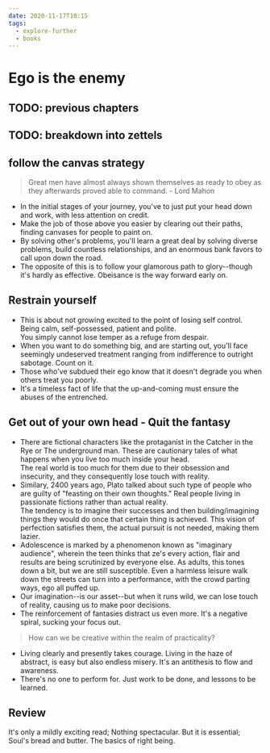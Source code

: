 ```yaml
---
date: 2020-11-17T10:15
tags: 
  - explore-further
  - books
---
```


# Ego is the enemy



## TODO: previous chapters
## TODO: breakdown into zettels

## follow the canvas strategy
> Great men have almost always shown themselves as ready to obey as they afterwards proved able to command. - Lord Mahon

- In the initial stages of your journey, you've to just put your head down and work, with less attention on credit.
- Make the job of those above you easier by clearing out their paths, finding canvases for people to paint on.
- By solving other's problems, you'll learn a great deal by solving diverse problems, build countless relationships, and an enormous bank favors to call upon down the road.
- The opposite of this is to follow your glamorous path to glory--though it's hardly as effective. Obeisance is the way forward early on.

## Restrain yourself
- This is about not growing excited to the point of losing self control. Being calm, self-possessed, patient and polite.  
You simply cannot lose temper as a refuge from despair.
- When you want to do something big, and are starting out, you'll face seemingly undeserved treatment ranging from indifference to outright sabotage. Count on it.
- Those who've subdued their ego know that it doesn't degrade you when others treat you poorly.
- It's a timeless fact of life that the up-and-coming must ensure the abuses of the entrenched. 

## Get out of your own head - Quit the fantasy
- There are fictional characters like the protaganist in the Catcher in the Rye or The underground man. These are cautionary tales of what happens when you live too much inside your head.  
The real world is too much for them due to their obsession and insecurity, and they consequently lose touch with reality.
- Similary, 2400 years ago, Plato talked about such type of people who are guilty of "feasting on their own thoughts." Real people living in passionate fictions rather than actual reality.  
The tendency is to imagine their successes and then building/imagining things they would do once that certain thing is achieved. This vision of perfection satisfies them, the actual pursuit is not needed, making them lazier.
- Adolescence is marked by a phenomenon known as "imaginary audience", wherein the teen thinks that ze's every action, flair and results are being scrutinized by everyone else. As adults, this tones down a bit, but we are still susceptible. Even a harmless leisure walk down the streets can turn into a performance, with the crowd parting ways, ego all puffed up.
- Our imagination--is our asset--but when it runs wild, we can lose touch of reality, causing us to make poor decisions. 
- The reinforcement of fantasies distract us even more. It's a negative spiral, sucking your focus out.  
> How can we be creative within the realm of practicality?
- Living clearly and presently takes courage. Living in the haze of abstract, is easy but also endless misery. It's an antithesis to flow and awareness. 
- There's no one to perform for. Just work to be done, and lessons to be learned.



## Review
It's only a mildly exciting read; Nothing spectacular. But it is essential; Soul's bread and butter. The basics of right being.
